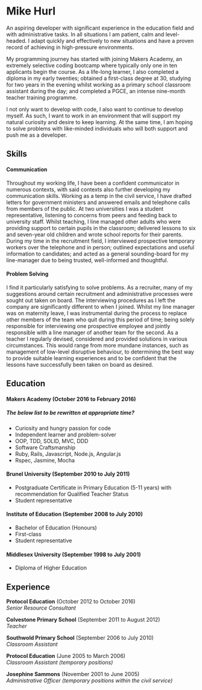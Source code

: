 # Mike Hurl

An aspiring developer with significant experience in the education field and with administrative tasks. In all situations I am patient, calm and level-headed. I adapt quickly and effectively to new situations and have a proven record of achieving in high-pressure environments.

My programming journey has started with joining Makers Academy, an extremely selective coding bootcamp where typically only one in ten applicants begin the course. As a life-long learner, I also completed a diploma in my early twenties; obtained a first-class degree at 30, studying for two years in the evening whilst working as a primary school classroom assistant during the day; and completed a PGCE, an intense nine-month teacher training programme.

I not only want to develop with code, I also want to continue to develop myself. As such, I want to work in an environment that will support my natural curiosity and desire to keep learning. At the same time, I am hoping to solve problems with like-minded individuals who will both support and push me as a developer.

## Skills

#### Communication

Throughout my working life, I have been a confident communicator in numerous contexts, with said contexts also further developing my communication skills. Working as a temp in the civil service, I have drafted letters for government ministers and answered emails and telephone calls from members of the public. At two universities I was a student representative, listening to concerns from peers and feeding back to university staff. Whilst teaching, I line managed other adults who were providing support to certain pupils in the classroom; delivered lessons to six and seven-year old children and wrote school reports for their parents. During my time in the recruitment field, I interviewed prospective temporary workers over the telephone and in person; outlined expectations and useful information to candidates; and acted as a general sounding-board for my line-manager due to being trusted, well-informed and thoughtful.

#### Problem Solving

I find it particularly satisfying to solve problems. As a recruiter, many of my suggestions around certain recruitment and administrative processes were sought out taken on board. The interviewing procedures as I left the company are significantly different to when I joined.  Whilst my line manager was on maternity leave, I was instrumental during the process to replace other members of the team who quit during this period of time; being solely responsible for interviewing one prospective employee and jointly responsible with a line manager of another team for the second. As a teacher I regularly devised, considered and provided solutions in various circumstances. This would range from more mundane instances, such as management of low-level disruptive behaviour, to determining the best way to provide suitable learning experiences and to be confident that the lessons have successfully been taken on board as desired.

## Education

#### Makers Academy (October 2016 to February 2016)
##### *The below list to be rewritten at appropriate time?*
- Curiosity and hungry passion for code
- Independent learner and problem-solver
- OOP, TDD, SOLID, MVC, DDD
- Software Craftsmanship
- Ruby, Rails, Javascript, Node.js, Angular.js
- Rspec, Jasmine, Mocha

#### Brunel University (September 2010 to July 2011)

- Postgraduate Certificate in Primary Education (5-11 years) with recommendation for Qualified Teacher Status
- Student representative

#### Institute of Education (September 2008 to July 2010)

- Bachelor of Education (Honours)
- First-class
- Student representative

#### Middlesex University (September 1998 to July 2001)

- Diploma of Higher Education

## Experience

**Protocol Education** (October 2012 to October 2016)    
*Senior Resource Consultant*

**Colvestone Primary School** (September 2011 to August 2012)   
*Teacher* 

**Southwold Primary School** (September 2006 to July 2010)   
*Classroom Assistant*  

**Protocol Education** (June 2005 to March 2006)   
*Classroom Assistant (temporary positions)*  

**Josephine Sammons** (November 2001 to June 2005)   
*Administrative Officer (temporary positions within the civil service)*  
